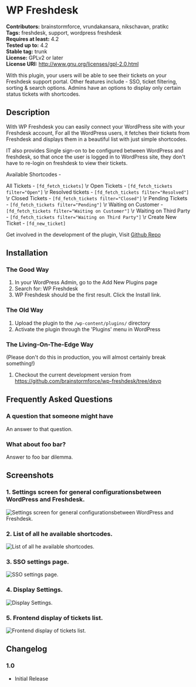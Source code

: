 # WP Freshdesk #
**Contributors:** brainstormforce, vrundakansara, nikschavan, pratikc  
**Tags:** freshdesk, support, wordpress freshdesk  
**Requires at least:** 4.2  
**Tested up to:** 4.2  
**Stable tag:** trunk  
**License:** GPLv2 or later  
**License URI:** http://www.gnu.org/licenses/gpl-2.0.html  

With this plugin, your users will be able to see their tickets on your Freshdesk support portal. Other features include - SSO, ticket filtering, sorting & search options. Admins have an options to display only certain status tickets with shortcodes.

## Description ##

With WP Freshdesk you can easily connect your WordPress site with your Freshdesk account, For all the WordPress users, it fetches their tickets from Freshdesk and displays them in a beautiful list with just simple shortcodes.

IT also provides Single sign-on to be configured between WordPress and freshdesk, so that once the user is logged in to WordPress site, they don't have to re-login on freshdesk to view their tickets.

Available Shortcodes - 

All Tickets 			-	`[fd_fetch_tickets]` \r
Open Tickets 			-	`[fd_fetch_tickets filter="Open"]` \r
Resolved tickets 		-	`[fd_fetch_tickets filter="Resolved"]` \r
Closed Tickets 			-	`[fd_fetch_tickets filter="Closed"]` \r
Pending Tickets 		-	`[fd_fetch_tickets filter="Pending"]` \r
Waiting on Customer		-	`[fd_fetch_tickets filter="Waiting on Customer"]` \r
Waiting on Third Party 	- 	`[fd_fetch_tickets filter="Waiting on Third Party"]` \r
Create New Ticket 		-	`[fd_new_ticket]`

Get involved in the development of the plugin, Visit [Github Repo](https://github.com/brainstormforce/wp-freshdesk/ "Github Repo")

## Installation ##

### The Good Way ###

1. In your WordPress Admin, go to the Add New Plugins page
2. Search for: WP Freshdesk
3. WP Freshdesk should be the first result. Click the Install link.

### The Old Way ###

1. Upload the plugin to the `/wp-content/plugins/` directory
2. Activate the plugin through the 'Plugins' menu in WordPress

### The Living-On-The-Edge Way ###

(Please don't do this in production, you will almost certainly break something!)

1. Checkout the current development version from https://github.com/brainstormforce/wp-freshdesk/tree/devp

## Frequently Asked Questions ##

### A question that someone might have ###

An answer to that question.

### What about foo bar? ###

Answer to foo bar dilemma.

## Screenshots ##

### 1. Settings screen for general configurationsbetween WordPress and Freshdesk. ###
![Settings screen for general configurationsbetween WordPress and Freshdesk.](http://ps.w.org/wp-freshdesk/assets/screenshot-1.png)

### 2. List of all he available shortcodes. ###
![List of all he available shortcodes.](http://ps.w.org/wp-freshdesk/assets/screenshot-2.png)

### 3. SSO settings page. ###
![SSO settings page.](http://ps.w.org/wp-freshdesk/assets/screenshot-3.png)

### 4. Display Settings. ###
![Display Settings.](http://ps.w.org/wp-freshdesk/assets/screenshot-4.png)

### 5. Frontend display of tickets list. ###
![Frontend display of tickets list.](http://ps.w.org/wp-freshdesk/assets/screenshot-5.png)


## Changelog ##

### 1.0 ###
* Initial Release
